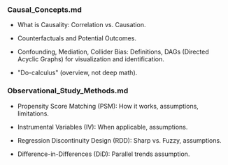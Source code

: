 ### Causal_Concepts.md

- What is Causality: Correlation vs. Causation.

- Counterfactuals and Potential Outcomes.

- Confounding, Mediation, Collider Bias: Definitions, DAGs (Directed Acyclic Graphs) for visualization and identification.

- "Do-calculus" (overview, not deep math).

### Observational_Study_Methods.md

- Propensity Score Matching (PSM): How it works, assumptions, limitations.

- Instrumental Variables (IV): When applicable, assumptions.

- Regression Discontinuity Design (RDD): Sharp vs. Fuzzy, assumptions.

- Difference-in-Differences (DiD): Parallel trends assumption.